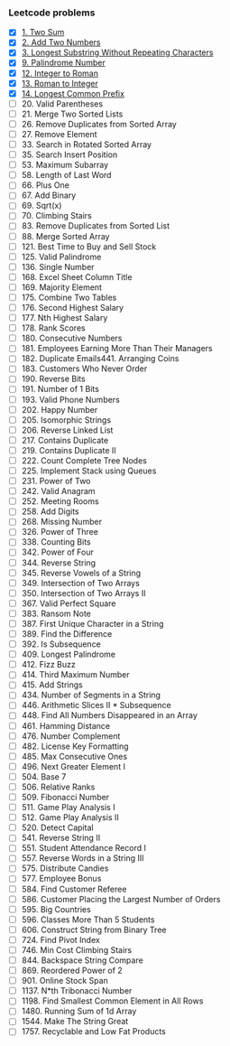 ### Leetcode problems
* [x] [1\. Two Sum](1.py)
* [x] [2\. Add Two Numbers](2.py)
* [X] [3\. Longest Substring Without Repeating Characters](3.py)
* [X] [9\. Palindrome Number](9.py)
* [x] [12\. Integer to Roman](12.py)
* [x] [13\. Roman to Integer](13.py)
* [x] [14\. Longest Common Prefix](14.py)
* [ ] 20\. Valid Parentheses
* [ ] 21\. Merge Two Sorted Lists
* [ ] 26\. Remove Duplicates from Sorted Array
* [ ] 27\. Remove Element
* [ ] 33\. Search in Rotated Sorted Array
* [ ] 35\. Search Insert Position
* [ ] 53\. Maximum Subarray
* [ ] 58\. Length of Last Word
* [ ] 66\. Plus One
* [ ] 67\. Add Binary
* [ ] 69\. Sqrt(x)
* [ ] 70\. Climbing Stairs
* [ ] 83\. Remove Duplicates from Sorted List
* [ ] 88\. Merge Sorted Array
* [ ] 121\. Best Time to Buy and Sell Stock
* [ ] 125\. Valid Palindrome
* [ ] 136\. Single Number
* [ ] 168\. Excel Sheet Column Title
* [ ] 169\. Majority Element
* [ ] 175\. Combine Two Tables
* [ ] 176\. Second Highest Salary
* [ ] 177\. Nth Highest Salary
* [ ] 178\. Rank Scores
* [ ] 180\. Consecutive Numbers
* [ ] 181\. Employees Earning More Than Their Managers
* [ ] 182\. Duplicate Emails441\. Arranging Coins
* [ ] 183\. Customers Who Never Order
* [ ] 190\. Reverse Bits
* [ ] 191\. Number of 1 Bits
* [ ] 193\. Valid Phone Numbers
* [ ] 202\. Happy Number
* [ ] 205\. Isomorphic Strings
* [ ] 206\. Reverse Linked List
* [ ] 217\. Contains Duplicate
* [ ] 219\. Contains Duplicate II
* [ ] 222\. Count Complete Tree Nodes
* [ ] 225\. Implement Stack using Queues
* [ ] 231\. Power of Two
* [ ] 242\. Valid Anagram
* [ ] 252\. Meeting Rooms
* [ ] 258\. Add Digits
* [ ] 268\. Missing Number
* [ ] 326\. Power of Three
* [ ] 338\. Counting Bits
* [ ] 342\. Power of Four
* [ ] 344\. Reverse String
* [ ] 345\. Reverse Vowels of a String
* [ ] 349\. Intersection of Two Arrays
* [ ] 350\. Intersection of Two Arrays II
* [ ] 367\. Valid Perfect Square
* [ ] 383\. Ransom Note
* [ ] 387\. First Unique Character in a String
* [ ] 389\. Find the Difference
* [ ] 392\. Is Subsequence
* [ ] 409\. Longest Palindrome
* [ ] 412\. Fizz Buzz
* [ ] 414\. Third Maximum Number
* [ ] 415\. Add Strings
* [ ] 434\. Number of Segments in a String
* [ ] 446\. Arithmetic Slices II * Subsequence
* [ ] 448\. Find All Numbers Disappeared in an Array
* [ ] 461\. Hamming Distance
* [ ] 476\. Number Complement
* [ ] 482\. License Key Formatting
* [ ] 485\. Max Consecutive Ones
* [ ] 496\. Next Greater Element I
* [ ] 504\. Base 7
* [ ] 506\. Relative Ranks
* [ ] 509\. Fibonacci Number
* [ ] 511\. Game Play Analysis I
* [ ] 512\. Game Play Analysis II
* [ ] 520\. Detect Capital
* [ ] 541\. Reverse String II
* [ ] 551\. Student Attendance Record I
* [ ] 557\. Reverse Words in a String III
* [ ] 575\. Distribute Candies
* [ ] 577\. Employee Bonus
* [ ] 584\. Find Customer Referee
* [ ] 586\. Customer Placing the Largest Number of Orders
* [ ] 595\. Big Countries
* [ ] 596\. Classes More Than 5 Students
* [ ] 606\. Construct String from Binary Tree
* [ ] 724\. Find Pivot Index
* [ ] 746\. Min Cost Climbing Stairs
* [ ] 844\. Backspace String Compare
* [ ] 869\. Reordered Power of 2
* [ ] 901\. Online Stock Span
* [ ] 1137\. N*th Tribonacci Number
* [ ] 1198\. Find Smallest Common Element in All Rows
* [ ] 1480\. Running Sum of 1d Array
* [ ] 1544\. Make The String Great
* [ ] 1757\. Recyclable and Low Fat Products